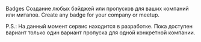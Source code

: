 Badges
Создание любых бэйджей или пропусков для ваших компаний или митапов. Create any badge for your company or meetup.

P.S.: На данный момент сервис находится в разработке. Пока доступен вариант только один вариант пропуска для одной конкретной компании.
